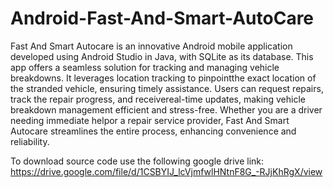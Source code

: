 # Android-Fast-And-Smart-AutoCare

Fast And Smart Autocare is an innovative Android mobile application developed using Android Studio in Java, with SQLite as its database. This app offers a seamless solution for tracking and managing vehicle breakdowns. It leverages location tracking to pinpointthe exact location of the stranded vehicle, ensuring timely assistance. Users can request repairs, track the repair progress, and receivereal-time updates, making vehicle breakdown management efficient and stress-free. Whether you are a driver needing immediate helpor a repair service provider, Fast And Smart Autocare streamlines the entire process, enhancing convenience and reliability.

To download source code use the following google drive link:
https://drive.google.com/file/d/1CSBYIJ_lcVjmfwlHNtnF8G_-RJjKhRgX/view
